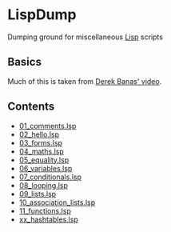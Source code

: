 # LispDump
Dumping ground for miscellaneous [Lisp](https://en.wikipedia.org/wiki/Lisp_(programming_language)) scripts

## Basics

Much of this is taken from [Derek Banas' video](https://www.youtube.com/watch?v=ymSq4wHrqyU).

## Contents

* [01_comments.lsp](https://github.com/James-P-D/LispDump/blob/master/src/01_comments.lsp)
* [02_hello.lsp](https://github.com/James-P-D/LispDump/blob/master/src/02_hello.lsp)
* [03_forms.lsp](https://github.com/James-P-D/LispDump/blob/master/src/03_forms.lsp)
* [04_maths.lsp](https://github.com/James-P-D/LispDump/blob/master/src/04_maths.lsp)
* [05_equality.lsp](https://github.com/James-P-D/LispDump/blob/master/src/05_equality.lsp)
* [06_variables.lsp](https://github.com/James-P-D/LispDump/blob/master/src/06_variables.lsp)
* [07_conditionals.lsp](https://github.com/James-P-D/LispDump/blob/master/src/07_conditionals.lsp)
* [08_looping.lsp](https://github.com/James-P-D/LispDump/blob/master/src/08_looping.lsp)
* [09_lists.lsp](https://github.com/James-P-D/LispDump/blob/master/src/09_lists.lsp)
* [10_association_lists.lsp](https://github.com/James-P-D/LispDump/blob/master/src/10_association_lists.lsp)
* [11_functions.lsp](https://github.com/James-P-D/LispDump/blob/master/src/11_functions.lsp)
* [xx_hashtables.lsp](https://github.com/James-P-D/LispDump/blob/master/src/xx_hashtables.lsp)